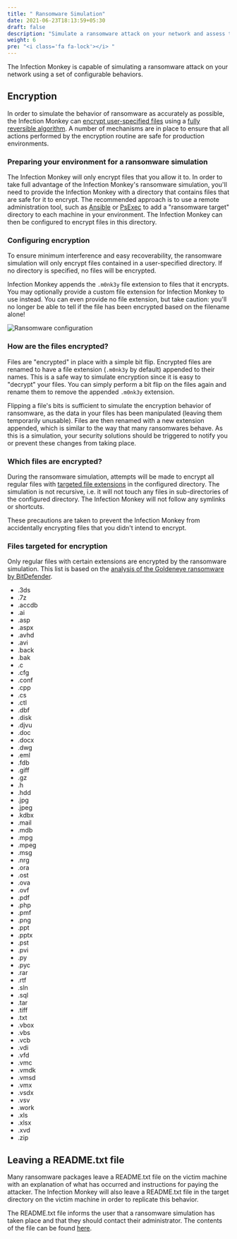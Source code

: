 ```yaml
---
title: " Ransomware Simulation"
date: 2021-06-23T18:13:59+05:30
draft: false
description: "Simulate a ransomware attack on your network and assess the potential damage."
weight: 6
pre: "<i class='fa fa-lock'></i> "
---
```


The Infection Monkey is capable of simulating a ransomware attack on your
network using a set of configurable behaviors.


## Encryption

In order to simulate the behavior of ransomware as accurately as possible, the
Infection Monkey can [encrypt user-specified files](#configuring-encryption)
using a [fully reversible algorithm](#how-are-the-files-encrypted). A number of
mechanisms are in place to ensure that all actions performed by the encryption
routine are safe for production environments.

### Preparing your environment for a ransomware simulation

The Infection Monkey will only encrypt files that you allow it to. In order to
take full advantage of the Infection Monkey's ransomware simulation, you'll
need to provide the Infection Monkey with a directory that contains files that
are safe for it to encrypt. The recommended approach is to use a remote
administration tool, such as
[Ansible](https://docs.ansible.com/ansible/latest/user_guide/) or
[PsExec](https://theitbros.com/using-psexec-to-run-commands-remotely/) to add a
"ransomware target" directory to each machine in your environment. The
Infection Monkey can then be configured to encrypt files in this directory.

### Configuring encryption

To ensure minimum interference and easy recoverability, the ransomware
simulation will only encrypt files contained in a user-specified directory. If
no directory is specified, no files will be encrypted.

Infection Monkey appends the `.m0nk3y` file extension to files that it
encrypts. You may optionally provide a custom file extension for Infection
Monkey to use instead. You can even provide no file extension, but take
caution: you'll no longer be able to tell if the file has been encrypted based
on the filename alone!

![Ransomware
configuration](/images/island/configuration_page/ransomware_configuration.png
"Ransomware configuration")

### How are the files encrypted?

Files are "encrypted" in place with a simple bit flip. Encrypted files are
renamed to have a file extension (`.m0nk3y` by default) appended to their
names. This is a safe way to simulate encryption since it is easy to "decrypt"
your files. You can simply perform a bit flip on the files again and rename
them to remove the appended `.m0nk3y` extension.

Flipping a file's bits is sufficient to simulate the encryption behavior of
ransomware, as the data in your files has been manipulated (leaving them
temporarily unusable). Files are then renamed with a new extension appended,
which is similar to the way that many ransomwares behave. As this is a
simulation, your security solutions should be triggered to notify you or
prevent these changes from taking place.

### Which files are encrypted?

During the ransomware simulation, attempts will be made to encrypt all regular
files with [targeted file extensions](#files-targeted-for-encryption) in the
configured directory. The simulation is not recursive, i.e. it will not touch
any files in sub-directories of the configured directory. The Infection Monkey
will not follow any symlinks or shortcuts.

These precautions are taken to prevent the Infection Monkey from accidentally
encrypting files that you didn't intend to encrypt.

### Files targeted for encryption

Only regular files with certain extensions are encrypted by the ransomware
simulation. This list is based on the [analysis of the Goldeneye ransomware by
BitDefender](https://labs.bitdefender.com/2017/07/a-technical-look-into-the-goldeneye-ransomware-attack/).

- .3ds
- .7z
- .accdb
- .ai
- .asp
- .aspx
- .avhd
- .avi
- .back
- .bak
- .c
- .cfg
- .conf
- .cpp
- .cs
- .ctl
- .dbf
- .disk
- .djvu
- .doc
- .docx
- .dwg
- .eml
- .fdb
- .giff
- .gz
- .h
- .hdd
- .jpg
- .jpeg
- .kdbx
- .mail
- .mdb
- .mpg
- .mpeg
- .msg
- .nrg
- .ora
- .ost
- .ova
- .ovf
- .pdf
- .php
- .pmf
- .png
- .ppt
- .pptx
- .pst
- .pvi
- .py
- .pyc
- .rar
- .rtf
- .sln
- .sql
- .tar
- .tiff
- .txt
- .vbox
- .vbs
- .vcb
- .vdi
- .vfd
- .vmc
- .vmdk
- .vmsd
- .vmx
- .vsdx
- .vsv
- .work
- .xls
- .xlsx
- .xvd
- .zip


## Leaving a README.txt file

Many ransomware packages leave a README.txt file on the victim machine with an
explanation of what has occurred and instructions for paying the attacker. The
Infection Monkey will also leave a README.txt file in the target directory on
the victim machine in order to replicate this behavior.

The README.txt file informs the user that a ransomware simulation has taken
place and that they should contact their administrator. The contents of the
file can be found
[here](https://github.com/guardicore/monkey/tree/develop/monkey/infection_monkey/ransomware/ransomware_readme.txt).
